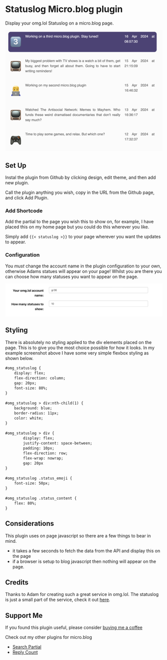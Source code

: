 # Statuslog Micro.blog plugin
Display your omg.lol Statuslog on a micro.blog page.

![](https://github.com/gr36/status-log/raw/main/docs/nowpage.png)

## Set Up
Instal the plugin from Github by clicking design, edit theme, and then add new plugin.

Call the plugin anything you wish, copy in the URL from the Github page, and click Add Plugin.

### Add Shortcode
Add the partial to the page you wish this to show on, for example, I have placed this on my home page but you could do this wherever you like.

Simply add ```{{< statuslog >}}``` to your page wherever you want the updates to appear.

### Configuration

You *must* change the account name in the plugin configuration to your own, otherwise Adams statues will appear on your page! Whilst you are there you can choose how many statuses you want to appear on the page.

![](https://github.com/gr36/status-log/raw/main/docs/config.png)

## Styling
There is absolutely no styling applied to the div elements placed on the page. This is to give you the most choice possible for how it looks. In my example screenshot above I have some very simple flexbox styling as shown below.

```
#omg_statuslog {
    display: flex;
    flex-direction: column;
    gap: 20px;
    font-size: 80%;
}

#omg_statuslog > div:nth-child(1) {
    background: blue;
    border-radius: 11px;
    color: white; 
}

#omg_statuslog > div {
        display: flex;
        justify-content: space-between;
        padding: 10px;
        flex-direction: row;
        flex-wrap: nowrap;
        gap: 20px
}

#omg_statuslog .status_emoji {
    font-size: 50px;
}

#omg_statuslog .status_content {
    flex: 80%;
}
```

## Considerations
This plugin uses on page javascript so there are a few things to bear in mind.
- it takes a few seconds to fetch the data from the API and display this on the page
- if a browser is setup to blog javascript then nothing will appear on the page.

## Credits
Thanks to Adam for creating such a great service in omg.lol. The statuslog is just a small part of the service, check it out [here](https://home.omg.lol).

## Support Me
If you found this plugin useful, please consider [buying me a coffee](https://www.buymeacoffee.com/gregmorris)

Check out my other plugins for micro.blog
- [Search Partial](https://github.com/gr36/search-partial)
- [Reply Count](https://github.com/gr36/reply-count/)
